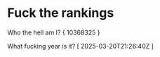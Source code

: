 # Fuck the rankings

Who the hell am I?
{ 10368325 }

What fucking year is it?
[ 2025-03-20T21:26:40Z ]
